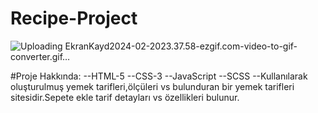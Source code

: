 # Recipe-Project

![Uploading EkranKayd2024-02-2023.37.58-ezgif.com-video-to-gif-converter.gif…]()



#Proje Hakkında:
--HTML-5 
--CSS-3
--JavaScript
--SCSS
--Kullanılarak oluşturulmuş yemek tarifleri,ölçüleri vs bulunduran bir yemek tarifleri
sitesidir.Sepete ekle tarif detayları vs özellikleri bulunur.
